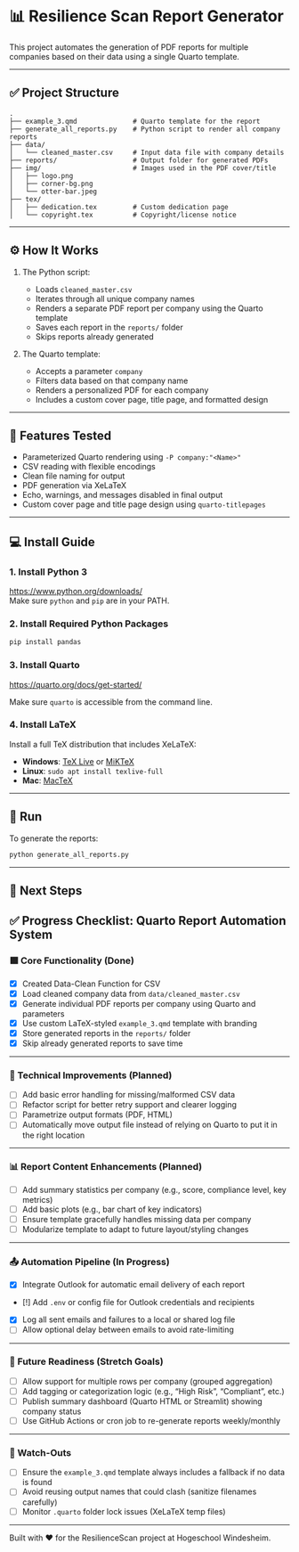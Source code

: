 # 📊 Resilience Scan Report Generator

This project automates the generation of PDF reports for multiple companies based on their data using a single Quarto template.

---

## ✅ Project Structure

```
.
├── example_3.qmd              # Quarto template for the report
├── generate_all_reports.py    # Python script to render all company reports
├── data/
│   └── cleaned_master.csv     # Input data file with company details
├── reports/                   # Output folder for generated PDFs
├── img/                       # Images used in the PDF cover/title
│   ├── logo.png
│   ├── corner-bg.png
│   └── otter-bar.jpeg
├── tex/
│   ├── dedication.tex         # Custom dedication page
│   └── copyright.tex          # Copyright/license notice
```

---

## ⚙️ How It Works

1. The Python script:
   - Loads `cleaned_master.csv`
   - Iterates through all unique company names
   - Renders a separate PDF report per company using the Quarto template
   - Saves each report in the `reports/` folder
   - Skips reports already generated

2. The Quarto template:
   - Accepts a parameter `company`
   - Filters data based on that company name
   - Renders a personalized PDF for each company
   - Includes a custom cover page, title page, and formatted design

---

## 🧪 Features Tested

- Parameterized Quarto rendering using `-P company:"<Name>"`
- CSV reading with flexible encodings
- Clean file naming for output
- PDF generation via XeLaTeX
- Echo, warnings, and messages disabled in final output
- Custom cover page and title page design using `quarto-titlepages`

---

## 💻 Install Guide

### 1. Install Python 3

https://www.python.org/downloads/  
Make sure `python` and `pip` are in your PATH.

### 2. Install Required Python Packages

```bash
pip install pandas
```

### 3. Install Quarto

https://quarto.org/docs/get-started/

Make sure `quarto` is accessible from the command line.

### 4. Install LaTeX

Install a full TeX distribution that includes XeLaTeX:

- **Windows**: [TeX Live](https://tug.org/texlive/windows.html) or [MiKTeX](https://miktex.org/)
- **Linux**: `sudo apt install texlive-full`
- **Mac**: [MacTeX](https://tug.org/mactex/)

---

## 🏁 Run

To generate the reports:

```bash
python generate_all_reports.py
```

---

## 🚧 Next Steps

## ✅ Progress Checklist: Quarto Report Automation System

### 🟩 Core Functionality (Done)
- [x] Created Data-Clean Function for CSV
- [x] Load cleaned company data from `data/cleaned_master.csv`
- [x] Generate individual PDF reports per company using Quarto and parameters
- [x] Use custom LaTeX-styled `example_3.qmd` template with branding
- [x] Store generated reports in the `reports/` folder
- [x] Skip already generated reports to save time

---

### 🔧 Technical Improvements (Planned)
- [ ] Add basic error handling for missing/malformed CSV data
- [ ] Refactor script for better retry support and clearer logging
- [ ] Parametrize output formats (PDF, HTML)
- [ ] Automatically move output file instead of relying on Quarto to put it in the right location

---

### 📊 Report Content Enhancements (Planned)
- [ ] Add summary statistics per company (e.g., score, compliance level, key metrics)
- [ ] Add basic plots (e.g., bar chart of key indicators)
- [ ] Ensure template gracefully handles missing data per company
- [ ] Modularize template to adapt to future layout/styling changes

---

### 📤 Automation Pipeline (In Progress)
- [x] Integrate Outlook for automatic email delivery of each report
- [!] Add `.env` or config file for Outlook credentials and recipients
- [x] Log all sent emails and failures to a local or shared log file
- [ ] Allow optional delay between emails to avoid rate-limiting

---

### 🧪 Future Readiness (Stretch Goals)
- [ ] Allow support for multiple rows per company (grouped aggregation)
- [ ] Add tagging or categorization logic (e.g., “High Risk”, “Compliant”, etc.)
- [ ] Publish summary dashboard (Quarto HTML or Streamlit) showing company status
- [ ] Use GitHub Actions or cron job to re-generate reports weekly/monthly

---

### 🚨 Watch-Outs
- [ ] Ensure the `example_3.qmd` template always includes a fallback if no data is found
- [ ] Avoid reusing output names that could clash (sanitize filenames carefully)
- [ ] Monitor `.quarto` folder lock issues (XeLaTeX temp files)

---

Built with ❤️ for the ResilienceScan project at Hogeschool Windesheim.
